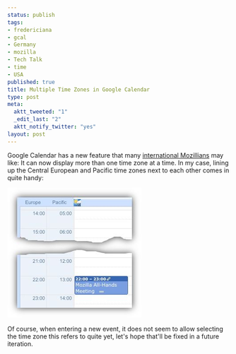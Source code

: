 ```yaml
--- 
status: publish
tags: 
- fredericiana
- gcal
- Germany
- mozilla
- Tech Talk
- time
- USA
published: true
title: Multiple Time Zones in Google Calendar
type: post
meta: 
  aktt_tweeted: "1"
  _edit_last: "2"
  aktt_notify_twitter: "yes"
layout: post
---
```

Google Calendar has a new feature that many <a href="http://fredericiana.com/2009/05/15/mozilla-across-the-globe/">international Mozillians</a> may like: It can now display more than one time zone at a time. In my case, lining up the Central European and Pacific time zones next to each other comes in quite handy:

<img src="/media/wp/2009/05/gcal-timezones.jpg" alt="Google Calendar: Time Zones" title="Google Calendar: Time Zones" width="304" height="294" class="alignnone size-full wp-image-2237" />

Of course, when entering a new event, it does not seem to allow selecting the time zone this refers to quite yet, let's hope that'll be fixed in a future iteration.
